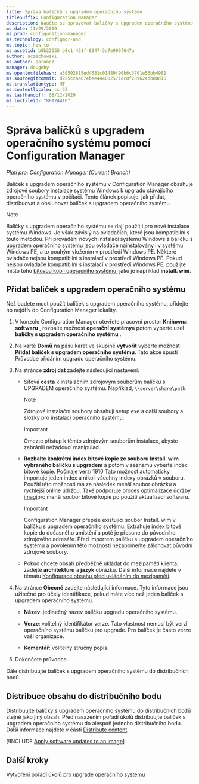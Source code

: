 ```yaml
---
title: Správa balíčků s upgradem operačního systému
titleSuffix: Configuration Manager
description: Naučte se spravovat balíčky s upgradem operačního systému v Configuration Manager.
ms.date: 11/29/2019
ms.prod: configuration-manager
ms.technology: configmgr-osd
ms.topic: how-to
ms.assetid: b9b22655-b8c1-461f-8047-3a7e906f647a
author: aczechowski
ms.author: aaroncz
manager: dougeby
ms.openlocfilehash: a50592815ed4581c01489f90b6c3701e53bb4981
ms.sourcegitcommit: d225ccaa67ebee444002571dc8f289624db80d10
ms.translationtype: MT
ms.contentlocale: cs-CZ
ms.lasthandoff: 08/12/2020
ms.locfileid: "88124410"
---
```

# <a name="manage-os-upgrade-packages-with-configuration-manager"></a>Správa balíčků s upgradem operačního systému pomocí Configuration Manager

*Platí pro: Configuration Manager (Current Branch)*

Balíček s upgradem operačního systému v Configuration Manager obsahuje zdrojové soubory instalace systému Windows k upgradu stávajícího operačního systému v počítači. Tento článek popisuje, jak přidat, distribuovat a obsluhovat balíček s upgradem operačního systému.

> [!NOTE]
> Balíčky s upgradem operačního systému se dají použít i pro nové instalace systému Windows. Je však závislý na ovladačích, které jsou kompatibilní s touto metodou. Při provádění nových instalací systému Windows z balíčku s upgradem operačního systému jsou ovladače nainstalovány i v systému Windows PE, a to pouhým vložením v prostředí Windows PE. Některé ovladače nejsou kompatibilní s instalací v prostředí Windows PE. Pokud nejsou ovladače kompatibilní s instalací v prostředí Windows PE, použijte místo toho [bitovou kopii operačního systému](manage-operating-system-images.md), jako je například **install. wim**.

## <a name="add-an-os-upgrade-package"></a><a name="BKMK_AddOSUpgradePkgs"></a>Přidat balíček s upgradem operačního systému  

Než budete moct použít balíček s upgradem operačního systému, přidejte ho nejdřív do Configuration Manager lokality.

1. V konzole Configuration Manager otevřete pracovní prostor **Knihovna softwaru** , rozbalte možnost **operační systémy**a potom vyberte uzel **balíčky s upgradem operačního systému** .  

2. Na kartě **Domů** na pásu karet ve skupině **vytvořit** vyberte možnost **Přidat balíček s upgradem operačního systému**. Tato akce spustí Průvodce přidáním upgradu operačního systému.  

3. Na stránce **zdroj dat** zadejte následující nastavení:

    - Síťová **cesta** k instalačním zdrojovým souborům balíčku s UPGRADEM operačního systému. Například, `\\server\share\path`.  

        > [!NOTE]  
        >  Zdrojové instalační soubory obsahují setup.exe a další soubory a složky pro instalaci operačního systému.  

        > [!IMPORTANT]  
        >  Omezte přístup k těmto zdrojovým souborům instalace, abyste zabránili nežádoucí manipulaci.  

    - **Rozbalte konkrétní index bitové kopie ze souboru Install. wim vybraného balíčku s upgradem** a potom v seznamu vyberte index bitové kopie.<!--4931110--> Počínaje verzí 1910 Tato možnost automaticky importuje jeden index a nikoli všechny indexy obrázků v souboru. Použití této možnosti má za následek menší soubor obrázku a rychlejší online údržbu. Také podporuje proces [optimalizace údržby imagí](#bkmk_resetbase)pro menší soubor bitové kopie po použití aktualizací softwaru.  

        > [!IMPORTANT]  
        > Configuration Manager přepíše existující soubor Install. wim v balíčku s upgradem operačního systému. Extrahuje index bitové kopie do dočasného umístění a poté je přesune do původního zdrojového adresáře. Před importem balíčku s upgradem operačního systému a povolením této možnosti nezapomeňte zálohovat původní zdrojové soubory.

    - Pokud chcete obsah předběžně ukládat do mezipaměti klienta, zadejte **architekturu** a **jazyk** obrázku. Další informace najdete v tématu [Konfigurace obsahu před ukládáním do mezipaměti](../deploy-use/configure-precache-content.md).  

4. Na stránce **Obecné** zadejte následující informace. Tyto informace jsou užitečné pro účely identifikace, pokud máte více než jeden balíček s upgradem operačního systému.  

    - **Název**: jedinečný název balíčku upgradu operačního systému.  

    - **Verze**: volitelný identifikátor verze. Tato vlastnost nemusí být verzí operačního systému balíčku pro upgrade. Pro balíček je často verze vaší organizace.  

    - **Komentář**: volitelný stručný popis.  

5. Dokončete průvodce.  

Dále distribuujte balíček s upgradem operačního systému do distribučních bodů.  

## <a name="distribute-content-to-a-distribution-point"></a><a name="BKMK_Distribute"></a>Distribuce obsahu do distribučního bodu  

Distribuujte balíčky s upgradem operačního systému do distribučních bodů stejně jako jiný obsah. Před nasazením pořadí úkolů distribuujte balíček s upgradem operačního systému do alespoň jednoho distribučního bodu. Další informace najdete v části [Distribute content](../../core/servers/deploy/configure/deploy-and-manage-content.md#bkmk_distribute).  

[!INCLUDE [Apply software updates to an image](includes/wim-apply-updates.md)]

## <a name="next-steps"></a>Další kroky

[Vytvoření pořadí úkolů pro upgrade operačního systému](../deploy-use/create-a-task-sequence-to-upgrade-an-operating-system.md)
